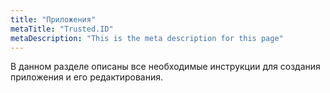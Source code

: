 ```yaml
---
title: "Приложения"
metaTitle: "Trusted.ID"
metaDescription: "This is the meta description for this page"
---
```


В данном разделе описаны все необходимые инструкции для создания приложения и его редактирования.